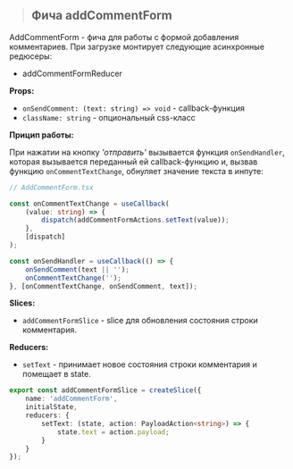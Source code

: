 > ## **Фича addCommentForm**

AddCommentForm - фича для работы с формой добавления комментариев. При загрузке монтирует следующие асинхронные редюсеры:

-   addCommentFormReducer

**Props:**

-   `onSendComment: (text: string) => void` - callback-функция
-   `className: string` - опциональный css-класс

**Прицип работы:**

При нажатии на кнопку _'отправить'_ вызывается функция `onSendHandler`, которая вызывается переданный ей callback-функцию и, вызвав функцию `onCommentTextChange`, обнуляет значение текста в инпуте:

```typescript jsx
// AddCommentForm.tsx

const onCommentTextChange = useCallback(
    (value: string) => {
        dispatch(addCommentFormActions.setText(value));
    },
    [dispatch]
);

const onSendHandler = useCallback(() => {
    onSendComment(text || '');
    onCommentTextChange('');
}, [onCommentTextChange, onSendComment, text]);
```

**Slices:**

-   `addCommentFormSlice` - slice для обновления состояния строки комментария.

**Reducers:**

-   `setText` - принимает новое состояния строки комментария и помещает в state.

```typescript jsx
export const addCommentFormSlice = createSlice({
    name: 'addCommentForm',
    initialState,
    reducers: {
        setText: (state, action: PayloadAction<string>) => {
            state.text = action.payload;
        }
    }
});
```
